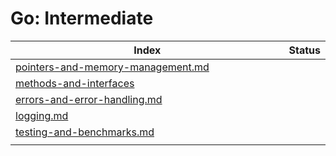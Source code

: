 # Go: Intermediate

<table data-full-width="false"><thead><tr><th width="648" data-type="content-ref">Index</th><th data-type="select">Status</th></tr></thead><tbody><tr><td><a href="pointers-and-memory-management.md">pointers-and-memory-management.md</a></td><td></td></tr><tr><td><a href="methods-and-interfaces/">methods-and-interfaces</a></td><td></td></tr><tr><td><a href="errors-and-error-handling.md">errors-and-error-handling.md</a></td><td></td></tr><tr><td><a href="logging.md">logging.md</a></td><td></td></tr><tr><td><a href="testing-and-benchmarks.md">testing-and-benchmarks.md</a></td><td></td></tr><tr><td></td><td></td></tr></tbody></table>

